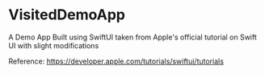 # VisitedDemoApp
A Demo App Built using SwiftUI taken from Apple's official tutorial on Swift UI with slight modifications

Reference:
https://developer.apple.com/tutorials/swiftui/tutorials
